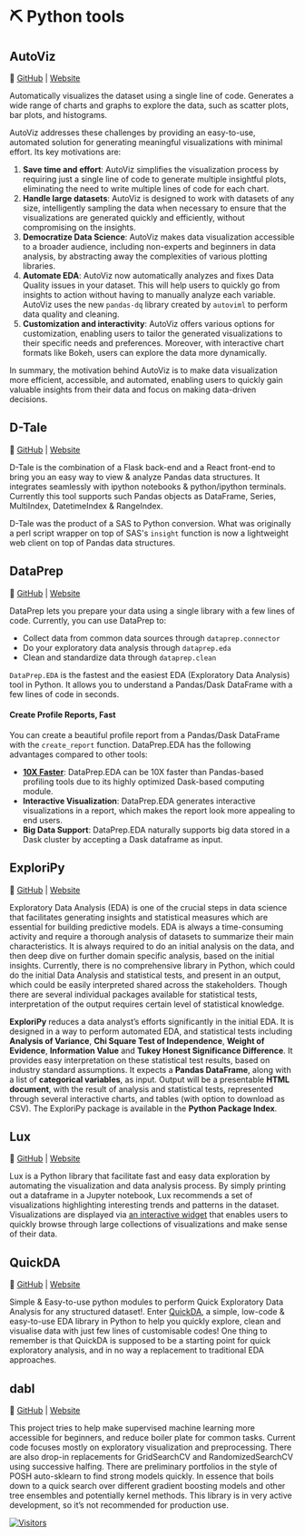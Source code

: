 # ⛏ Python tools

## **AutoViz**

🔗 [GitHub](https://github.com/AutoViML/AutoViz) | [Website](https://pypi.org/project/autoviz/0.0.6/)

Automatically visualizes the dataset using a single line of code. Generates a wide range of charts and graphs to explore the data, such as scatter plots, bar plots, and histograms.

AutoViz addresses these challenges by providing an easy-to-use, automated solution for generating meaningful visualizations with minimal effort. Its key motivations are:

1. **Save time and effort**: AutoViz simplifies the visualization process by requiring just a single line of code to generate multiple insightful plots, eliminating the need to write multiple lines of code for each chart.
2. **Handle large datasets**: AutoViz is designed to work with datasets of any size, intelligently sampling the data when necessary to ensure that the visualizations are generated quickly and efficiently, without compromising on the insights.
3. **Democratize Data Science**: AutoViz makes data visualization accessible to a broader audience, including non-experts and beginners in data analysis, by abstracting away the complexities of various plotting libraries.
4. **Automate EDA**: AutoViz now automatically analyzes and fixes Data Quality issues in your dataset. This will help users to quickly go from insights to action without having to manually analyze each variable. AutoViz uses the new `pandas-dq` library created by `autoviml` to perform data quality and cleaning.
5. **Customization and interactivity**: AutoViz offers various options for customization, enabling users to tailor the generated visualizations to their specific needs and preferences. Moreover, with interactive chart formats like Bokeh, users can explore the data more dynamically.

In summary, the motivation behind AutoViz is to make data visualization more efficient, accessible, and automated, enabling users to quickly gain valuable insights from their data and focus on making data-driven decisions.

## **D-Tale**

🔗 [GitHub](https://github.com/man-group/dtale) | [Website](https://pypi.org/project/dtale/)

D-Tale is the combination of a Flask back-end and a React front-end to bring you an easy way to view & analyze Pandas data structures. It integrates seamlessly with ipython notebooks & python/ipython terminals. Currently this tool supports such Pandas objects as DataFrame, Series, MultiIndex, DatetimeIndex & RangeIndex.

D-Tale was the product of a SAS to Python conversion.  What was originally a perl script wrapper on top of SAS's `insight` function is now a lightweight web client on top of Pandas data structures.

## **DataPrep**

🔗 [GitHub](https://github.com/sfu-db/dataprep) | [Website](https://docs.dataprep.ai/)

DataPrep lets you prepare your data using a single library with a few lines of code. Currently, you can use DataPrep to:
- Collect data from common data sources through `dataprep.connector`
- Do your exploratory data analysis through `dataprep.eda`
- Clean and standardize data through `dataprep.clean`

`DataPrep.EDA` is the fastest and the easiest EDA (Exploratory Data Analysis) tool in Python. It allows you to understand a Pandas/Dask DataFrame with a few lines of code in seconds.

#### Create Profile Reports, Fast

You can create a beautiful profile report from a Pandas/Dask DataFrame with the `create_report` function. DataPrep.EDA has the following advantages compared to other tools:

- **[10X Faster](https://arxiv.org/abs/2104.00841)**: DataPrep.EDA can be 10X faster than Pandas-based profiling tools due to its highly optimized Dask-based computing module.
- **Interactive Visualization**: DataPrep.EDA generates interactive visualizations in a report, which makes the report look more appealing to end users.
- **Big Data Support**: DataPrep.EDA naturally supports big data stored in a Dask cluster by accepting a Dask dataframe as input.

## **ExploriPy**

🔗 [GitHub](https://github.com/ExploriPy/ExploriPy) | [Website](https://pypi.org/project/ExploriPy/)

Exploratory Data Analysis (EDA) is one of the crucial steps in data science that facilitates generating insights and statistical measures which are essential for building predictive models. EDA is always a time-consuming activity and require a thorough analysis of datasets to summarize their main characteristics. It is always required to do an initial analysis on the data, and then deep dive on further domain specific analysis, based on the initial insights. Currently, there is no comprehensive library in Python, which could do the initial Data Analysis and statistical tests, and present in an output, which could be easily interpreted shared across the stakeholders. Though there are several individual packages available for statistical tests, interpretation of the output requires certain level of statistical knowledge.

**ExploriPy** reduces a data analyst’s efforts significantly in the initial EDA. It is designed in a way to perform automated EDA, and statistical tests including **Analysis of Variance**, **Chi Square Test of Independence**, **Weight of Evidence**, **Information Value** and **Tukey Honest Significance Difference**. It provides easy interpretation on these statistical test results, based on industry standard assumptions. It expects a **Pandas DataFrame**, along with a list of **categorical variables**, as input. Output will be a presentable **HTML document**, with the result of analysis and statistical tests, represented through several interactive charts, and tables (with option to download as CSV). The ExploriPy package is available in the **Python Package Index**.

## **Lux**

🔗 [GitHub](https://github.com/lux-org/lux/tree/master) | [Website](https://lux-api.readthedocs.io/en/latest/)

Lux is a Python library that facilitate fast and easy data exploration by automating the visualization and data analysis process. By simply printing out a dataframe in a Jupyter notebook, Lux recommends a set of visualizations highlighting interesting trends and patterns in the dataset. Visualizations are displayed via [an interactive widget](https://github.com/lux-org/lux-widget) that enables users to quickly browse through large collections of visualizations and make sense of their data.

## **QuickDA**

🔗 [GitHub](https://github.com/sid-the-coder/QuickDA/tree/master) | [Website](https://pypi.org/project/quickda/)

Simple & Easy-to-use python modules to perform Quick Exploratory Data Analysis for any structured dataset!. Enter [QuickDA](https://pypi.org/project/quickda/), a simple, low-code & easy-to-use EDA library in Python to help you quickly explore, clean and visualise data with just few lines of customisable codes! One thing to remember is that QuickDA is supposed to be a starting point for quick exploratory analysis, and in no way a replacement to traditional EDA approaches. 

## **dabl**

🔗 [GitHub](https://github.com/dabl/dabl) | [Website](https://dabl.github.io/dev/)

This project tries to help make supervised machine learning more accessible for beginners, and reduce boiler plate for common tasks. Current code focuses mostly on exploratory visualization and preprocessing. There are also drop-in replacements for GridSearchCV and RandomizedSearchCV using successive halfing. There are preliminary portfolios in the style of POSH auto-sklearn to find strong models quickly. In essence that boils down to a quick search over different gradient boosting models and other tree ensembles and potentially kernel methods. This library is in very active development, so it’s not recommended for production use.


[![Visitors](https://api.visitorbadge.io/api/visitors?path=https%3A%2F%2Fgithub.com%2Fdrshahizan\&labelColor=%23697689\&countColor=%23555555\&style=plastic)](https://visitorbadge.io/status?path=https%3A%2F%2Fgithub.com%2Fdrshahizan)
